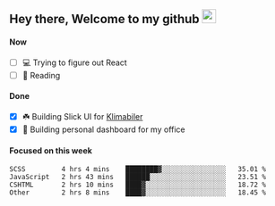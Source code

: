 ## Hey there, Welcome to my github <img src="https://media.giphy.com/media/hvRJCLFzcasrR4ia7z/giphy.gif" width="25px">

#### Now
- [ ] 💻 Trying to figure out React
- [ ] 📕 Reading

#### Done
- [x] ☘️ Building Slick UI for [Klimabiler](https://klimabiler.dk)
- [x] 🚀 Building personal dashboard for my office
 
 #### Focused on this week
<!--START_SECTION:waka-->

```text
SCSS         4 hrs 4 mins    ████████▓░░░░░░░░░░░░░░░░   35.01 %
JavaScript   2 hrs 43 mins   ██████░░░░░░░░░░░░░░░░░░░   23.51 %
CSHTML       2 hrs 10 mins   ████▓░░░░░░░░░░░░░░░░░░░░   18.72 %
Other        2 hrs 8 mins    ████▓░░░░░░░░░░░░░░░░░░░░   18.45 %
```

<!--END_SECTION:waka-->

